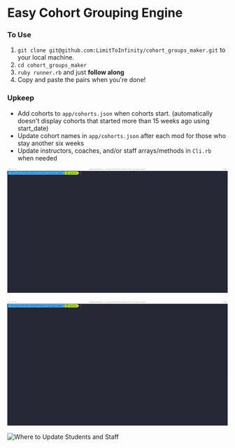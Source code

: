 # Easy Cohort Grouping Engine

### To Use
1. `git clone git@github.com:LimitToInfinity/cohort_groups_maker.git` to your local machine.
2. `cd cohort_groups_maker`
3. `ruby runner.rb` and just **follow along**
4. Copy and paste the pairs when you're done!

### Upkeep
* Add cohorts to `app/cohorts.json` when cohorts start. (automatically doesn't display cohorts that started more than 15 weeks ago using start_date)
* Update cohort names in `app/cohorts.json` after each mod for those who stay another six weeks
* Update instructors, coaches, and/or staff arrays/methods in `Cli.rb` when needed

![Making Groups](/assets/gifs/student_groups.gif)

![3 Lists with Staff (like feelings)](/assets/gifs/3_lists_with_staff_like_feelings.gif)

![Where to Update Students and Staff](/assets/gifs/students_&_staff.gif)
